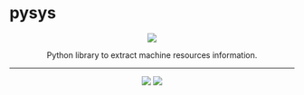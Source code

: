 # pysys
<p align="center">
    <a href="#logo" alt="pysys logo">
        <img src="http://uupload.ir/files/0ndf_capture.png" /></a>
</p>
<p align="center">
Python library to extract machine resources information.
</p>

---

<p align="center">
    <a href="#travis" alt="travis ci">
        <img src="https://travis-ci.com/aligholamee/pysys.svg?token=gYMHKihsfvyCN8TKR6jd&branch=master" /></a>
    <a href="https://codecov.io/gh/aligholamee/pysys">
        <img src="https://codecov.io/gh/aligholamee/pysys/branch/master/graph/badge.svg" /></a>
</p>
